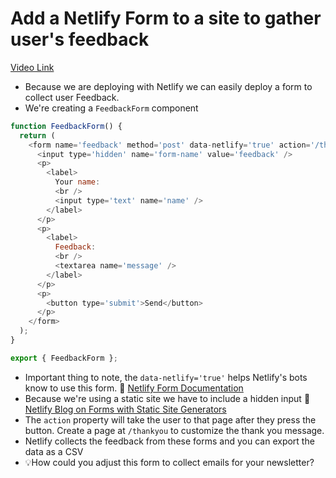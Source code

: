 # Add a Netlify Form to a site to gather user's feedback

[Video Link](https://egghead.io/lessons/next-js-add-a-netlify-form-to-a-site-to-gather-user-s-feedback?pl=build-a-blog-with-next-js-typescript-emotion-and-netlify-adcc)

-   Because we are deploying with Netlify we can easily deploy a form to collect user Feedback.
-   We're creating a `FeedbackForm` component

```js
function FeedbackForm() {
  return (
    <form name='feedback' method='post' data-netlify='true' action='/thankyou'>
      <input type='hidden' name='form-name' value='feedback' />
      <p>
        <label>
          Your name:
          <br />
          <input type='text' name='name' />
        </label>
      </p>
      <p>
        <label>
          Feedback:
          <br />
          <textarea name='message' />
        </label>
      </p>
      <p>
        <button type='submit'>Send</button>
      </p>
    </form>
  );
}

export { FeedbackForm };
```

-   Important thing to note, the `data-netlify='true'` helps Netlify's bots know to use this form. 📜 [Netlify Form Documentation](https://docs.netlify.com/forms/setup/)
-   Because we're using a static site we have to include a hidden input 📜 [Netlify Blog on Forms with Static Site Generators](https://www.netlify.com/blog/2017/07/20/how-to-integrate-netlifys-form-handling-in-a-react-app/?_ga=2.233132382.1976009725.1599930688-2087236484.1599165952#form-handling-with-static-site-generators)
-   The `action` property will take the user to that page after they press the button. Create a page at `/thankyou` to customize the thank you message.
-   Netlify collects the feedback from these forms and you can export the data as a CSV
-   💡How could you adjust this form to collect emails for your newsletter?


